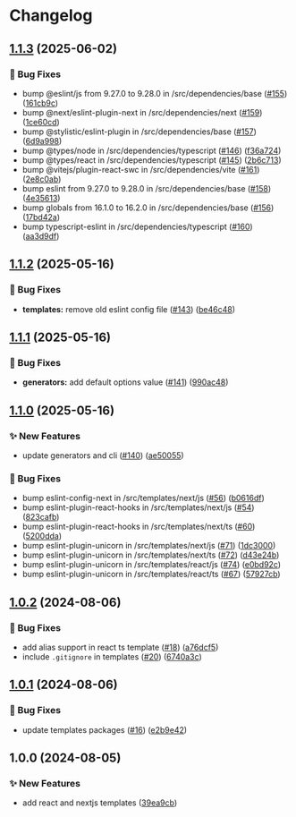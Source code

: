 # Changelog

## [1.1.3](https://github.com/nicosantux/create-santux/compare/v1.1.2...v1.1.3) (2025-06-02)


### 🐛 Bug Fixes

* bump @eslint/js from 9.27.0 to 9.28.0 in /src/dependencies/base ([#155](https://github.com/nicosantux/create-santux/issues/155)) ([161cb9c](https://github.com/nicosantux/create-santux/commit/161cb9c784a0a6a95caa3b18c7ad2525ae04b403))
* bump @next/eslint-plugin-next in /src/dependencies/next ([#159](https://github.com/nicosantux/create-santux/issues/159)) ([1ce60cd](https://github.com/nicosantux/create-santux/commit/1ce60cd5f58acd8145245fd48fe426363db62e69))
* bump @stylistic/eslint-plugin in /src/dependencies/base ([#157](https://github.com/nicosantux/create-santux/issues/157)) ([6d9a998](https://github.com/nicosantux/create-santux/commit/6d9a998723836ab54300c49e7408ace23e27a7ac))
* bump @types/node in /src/dependencies/typescript ([#146](https://github.com/nicosantux/create-santux/issues/146)) ([f36a724](https://github.com/nicosantux/create-santux/commit/f36a7249420ab9cff5374e82902cb98737b04028))
* bump @types/react in /src/dependencies/typescript ([#145](https://github.com/nicosantux/create-santux/issues/145)) ([2b6c713](https://github.com/nicosantux/create-santux/commit/2b6c713f5ff259ef76494af232b1f6d21c2f3dbe))
* bump @vitejs/plugin-react-swc in /src/dependencies/vite ([#161](https://github.com/nicosantux/create-santux/issues/161)) ([2e8c0ab](https://github.com/nicosantux/create-santux/commit/2e8c0ab69b98850214556e4e0fe2946a3f89568e))
* bump eslint from 9.27.0 to 9.28.0 in /src/dependencies/base ([#158](https://github.com/nicosantux/create-santux/issues/158)) ([4e35613](https://github.com/nicosantux/create-santux/commit/4e3561320d19c9d50fd436077ca17a2a932f22d7))
* bump globals from 16.1.0 to 16.2.0 in /src/dependencies/base ([#156](https://github.com/nicosantux/create-santux/issues/156)) ([17bd42a](https://github.com/nicosantux/create-santux/commit/17bd42a20b4d3b8b1bba584306a409a82e3f613e))
* bump typescript-eslint in /src/dependencies/typescript ([#160](https://github.com/nicosantux/create-santux/issues/160)) ([aa3d9df](https://github.com/nicosantux/create-santux/commit/aa3d9dfa6f4c0f28433ab627dea2dfc0164c0c9f))

## [1.1.2](https://github.com/nicosantux/create-santux/compare/v1.1.1...v1.1.2) (2025-05-16)


### 🐛 Bug Fixes

* **templates:** remove old eslint config file ([#143](https://github.com/nicosantux/create-santux/issues/143)) ([be46c48](https://github.com/nicosantux/create-santux/commit/be46c4856205730d7233bc0fc900fd148f368941))

## [1.1.1](https://github.com/nicosantux/create-santux/compare/v1.1.0...v1.1.1) (2025-05-16)


### 🐛 Bug Fixes

* **generators:** add default options value ([#141](https://github.com/nicosantux/create-santux/issues/141)) ([990ac48](https://github.com/nicosantux/create-santux/commit/990ac48b27eec806a1ef635edf5804c914de21d9))

## [1.1.0](https://github.com/nicosantux/create-santux/compare/v1.0.2...v1.1.0) (2025-05-16)


### ✨ New Features

* update generators and cli ([#140](https://github.com/nicosantux/create-santux/issues/140)) ([ae50055](https://github.com/nicosantux/create-santux/commit/ae50055c2bb148722300976f5c5aadce6b0660ba))


### 🐛 Bug Fixes

* bump eslint-config-next in /src/templates/next/js ([#56](https://github.com/nicosantux/create-santux/issues/56)) ([b0616df](https://github.com/nicosantux/create-santux/commit/b0616dfdf450d373e93a6028dee8e7f52d64691e))
* bump eslint-plugin-react-hooks in /src/templates/next/js ([#54](https://github.com/nicosantux/create-santux/issues/54)) ([823cafb](https://github.com/nicosantux/create-santux/commit/823cafb3708e04f4a16c612d0d8b4f56a2aa6133))
* bump eslint-plugin-react-hooks in /src/templates/next/ts ([#60](https://github.com/nicosantux/create-santux/issues/60)) ([5200dda](https://github.com/nicosantux/create-santux/commit/5200ddaa494b77ea3865f5d2add73fd59ecb373d))
* bump eslint-plugin-unicorn in /src/templates/next/js ([#71](https://github.com/nicosantux/create-santux/issues/71)) ([1dc3000](https://github.com/nicosantux/create-santux/commit/1dc3000d5b56cda6c57631ba4d7962c710647b86))
* bump eslint-plugin-unicorn in /src/templates/next/ts ([#72](https://github.com/nicosantux/create-santux/issues/72)) ([d43e24b](https://github.com/nicosantux/create-santux/commit/d43e24b33e033bd3ddc3bc975a0fb6dd3f5a9a43))
* bump eslint-plugin-unicorn in /src/templates/react/js ([#74](https://github.com/nicosantux/create-santux/issues/74)) ([e0bd92c](https://github.com/nicosantux/create-santux/commit/e0bd92c958d79d641758c6de9305a3436b9e2138))
* bump eslint-plugin-unicorn in /src/templates/react/ts ([#67](https://github.com/nicosantux/create-santux/issues/67)) ([57927cb](https://github.com/nicosantux/create-santux/commit/57927cb17cc91a3d17200e1d28753549b09f6c5c))

## [1.0.2](https://github.com/nicosantux/create-santux/compare/v1.0.1...v1.0.2) (2024-08-06)


### 🐛 Bug Fixes

* add alias support in react ts template ([#18](https://github.com/nicosantux/create-santux/issues/18)) ([a76dcf5](https://github.com/nicosantux/create-santux/commit/a76dcf5a2115cbfe5f9900fbc586fb09b623b154))
* include `.gitignore` in templates ([#20](https://github.com/nicosantux/create-santux/issues/20)) ([6740a3c](https://github.com/nicosantux/create-santux/commit/6740a3cdaa366813492613b68db498fc6eb1fc0e))

## [1.0.1](https://github.com/nicosantux/create-santux/compare/v1.0.0...v1.0.1) (2024-08-06)


### 🐛 Bug Fixes

* update templates packages ([#16](https://github.com/nicosantux/create-santux/issues/16)) ([e2b9e42](https://github.com/nicosantux/create-santux/commit/e2b9e4221b149c1cfdb7becc3394b602be408d77))

## 1.0.0 (2024-08-05)


### ✨ New Features

* add react and nextjs templates ([39ea9cb](https://github.com/nicosantux/create-santux/commit/39ea9cbc4d3546e6f210417637407861a5ad4f7a))
